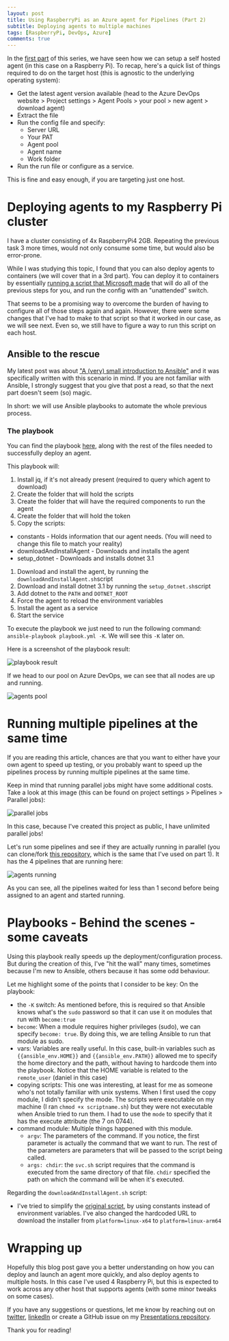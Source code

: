 ```yaml
---
layout: post
title: Using RaspberryPi as an Azure agent for Pipelines (Part 2)
subtitle: Deploying agents to multiple machines
tags: [RaspberryPi, DevOps, Azure]
comments: true
---
```


In the [first part](https://danielssilva.dev/2020-09-28-Using-Raspberry-Pi-as-an-Azure-Agent-for-Pipelines/) of this series, we have seen how we can setup a self hosted agent (in this case on a Raspberry Pi).
To recap, here's a quick list of things required to do on the target host (this is agnostic to the underlying operating system):
* Get the latest agent version available (head to the Azure DevOps website > Project settings > Agent Pools > your pool > new agent > download agent)
* Extract the file
* Run the config file and specify:
  * Server URL
  * Your PAT
  * Agent pool
  * Agent name
  * Work folder
* Run the run file or configure as a service.

This is fine and easy enough, if you are targeting just one host.

# Deploying agents to my Raspberry Pi cluster

I have a cluster consisting of 4x RaspberryPi4 2GB.
Repeating the previous task 3 more times, would not only consume some time, but would also be error-prone.

While I was studying this topic, I found that you can also deploy agents to containers (we will cover that in a 3rd part).
You can deploy it to containers by essentially [running a script that Microsoft made](https://docs.microsoft.com/en-us/azure/devops/pipelines/agents/docker?view=azure-devops#create-and-build-the-dockerfile-1) that will do all of the previous steps for you, and run the config with an "unattended" switch.

That seems to be a promising way to overcome the burden of having to configure all of those steps again and again.
However, there were some changes that I've had to make to that script so that it worked in our case, as we will see next. 
Even so, we still have to figure a way to run this script on each host.

## Ansible to the rescue

My latest post was about ["A (very) small introduction to Ansible"](https://danielssilva.dev/2020-11-04-A-very-small-introduction-to-Ansible/) and it was specifically written with this scenario in mind.
If you are not familiar with Ansible, I strongly suggest that you give that post a read, so that the next part doesn't seem (so) magic.

In short: we will use Ansible playbooks to automate the whole previous process.

### The playbook

You can find the playbook [here](https://github.com/DanielSSilva/AzPipelines_selfHosted/tree/main/2_multipleSelfHostedAgent), along with the rest of the files needed to successfully deploy an agent.

This playbook will:

1. Install jq, if it's not already present (required to query which agent to download)
1. Create the folder that will hold the scripts
1. Create the folder that will have the required components to run the agent
1. Create the folder that will hold the token
1. Copy the scripts:
  * constants - Holds information that our agent needs. (You will need to change this file to match your reality)
  * downloadAndInstallAgent - Downloads and installs the agent
  * setup_dotnet - Downloads and installs dotnet 3.1
1. Download and install the agent, by running the `downloadAndInstallAgent.sh`script
1. Download and install dotnet 3.1 by running the `setup_dotnet.sh`script
1. Add dotnet to the `PATH` and `DOTNET_ROOT`
1. Force the agent to reload the environment variables
1. Install the agent as a service
1. Start the service

To execute the playbook we just need to run the following command: `ansible-playbook playbook.yml -K`. We will see this `-K` later on.

Here is a screenshot of the playbook result:

![playbook result](/img/Using-Raspberry-Pi-as-an-Azure-Agent-for-Pipelines-Part2/playbook_result.png)

If we head to our pool on Azure DevOps, we can see that all nodes are up and running.

![agents pool](/img/Using-Raspberry-Pi-as-an-Azure-Agent-for-Pipelines-Part2/agents_pool.png)

# Running multiple pipelines at the same time

If you are reading this article, chances are that you want to either have your own agent to speed up testing, or you probably want to speed up the pipelines process by running multiple pipelines at the same time.

Keep in mind that running parallel jobs might have some additional costs.
Take a look at this image (this can be found on project settings > Pipelines > Parallel jobs):

![parallel jobs](/img/Using-Raspberry-Pi-as-an-Azure-Agent-for-Pipelines-Part2/parallel_jobs.png)

In this case, because I've created this project as public, I have unlimited parallel jobs!

Let's run some pipelines and see if they are actually running in parallel (you can clone/fork [this repository](https://github.com/DanielSSilva/CI-CD-Rpi), which is the same that I've used on part 1). It has the 4 pipelines that are running here:

![agents running](/img/Using-Raspberry-Pi-as-an-Azure-Agent-for-Pipelines-Part2/agents_running.png)

As you can see, all the pipelines waited for less than 1 second before being assigned to an agent and started running.

# Playbooks - Behind the scenes - some caveats

Using this playbook really speeds up the deployment/configuration process.
But during the creation of this, I've "hit the wall" many times, sometimes because I'm new to Ansible, others because it has some odd behaviour.

Let me highlight some of the points that I consider to be key:
On the playbook:
* the `-K` switch: As mentioned before, this is required so that Ansible knows what's the `sudo` password so that it can use it on modules that run with `become:true`
* `become`: When a module requires higher privileges (sudo), we can specify `become: true`. By doing this, we are telling Ansible to run that module as sudo. 
* vars: Variables are really useful. In this case, built-in variables such as `{{ansible_env.HOME}}` and `{{ansible_env.PATH}}` allowed me to specify the home directory and the path, without having to hardcode them into the playbook. Notice that the HOME variable is related to the `remote_user` (daniel in this case)
* copying scripts: This one was interesting, at least for me as someone who's not totally familiar with unix systems. When I first used the copy module, I didn't specify the mode. The scripts were executable on my machine (I ran `chmod +x scriptname.sh`) but they were not executable when Ansible tried to run them. I had to use the `mode` to specify that it has the execute attribute (the 7 on 0744).
* command module: Multiple things happened with this module. 
  * `argv`: The parameters of the command. If you notice, the first parameter is actually the command that we want to run. The rest of the parameters are parameters that will be passed to the script being called.
  * `args: chdir`: the `svc.sh` script requires that the command is executed from the same directory of that file. `chdir` specified the path on which the command will be when it's executed. 

Regarding the `downloadAndInstallAgent.sh` script:
* I've tried to simplify the [original script](https://docs.microsoft.com/en-us/azure/devops/pipelines/agents/docker?view=azure-devops#create-and-build-the-dockerfile-1), by using constants instead of environment variables. I've also changed the hardcoded URL to download the installer from `platform=linux-x64` to `platform=linux-arm64`


# Wrapping up

Hopefully this blog post gave you a better understanding on how you can deploy and launch an agent more quickly, and also deploy agents to multiple hosts.
In this case I've used 4 Raspberry Pi, but this is expected to work across any other host that supports agents (with some minor tweaks on some cases).

If you have any suggestions or questions, let me know by reaching out on [twitter](https://twitter.com/DanielSilv9), [linkedIn](https://www.linkedin.com/in/danielssilva) or create a GitHub issue on my [Presentations repository](https://github.com/DanielSSilva/Presentations/issues).

Thank you for reading!




